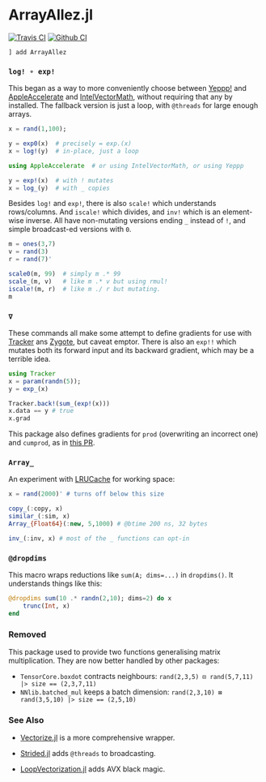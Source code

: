 # ArrayAllez.jl

[![Travis CI](https://travis-ci.com/mcabbott/ArrayAllez.jl.svg?branch=master)](https://travis-ci.com/mcabbott/ArrayAllez.jl)
[![Github CI](https://github.com/mcabbott/ArrayAllez.jl/workflows/CI/badge.svg)](https://github.com/mcabbott/ArrayAllez.jl/actions?query=workflow%3ACI+branch%3Amaster)

```
] add ArrayAllez
```

### `log! ∘ exp!`

This began as a way to more conveniently choose between [Yeppp!](https://github.com/JuliaMath/Yeppp.jl) 
and [AppleAccelerate](https://github.com/JuliaMath/AppleAccelerate.jl)
and [IntelVectorMath](https://github.com/JuliaMath/IntelVectorMath.jl),
without requiring that any by installed. 
The fallback version is just a loop, with `@threads` for large enough arrays.

```julia
x = rand(1,100);

y = exp0(x)  # precisely = exp.(x)
x ≈ log!(y)  # in-place, just a loop

using AppleAccelerate  # or using IntelVectorMath, or using Yeppp

y = exp!(x)  # with ! mutates
x = log_(y)  # with _ copies
```

Besides `log!` and `exp!`, there is also `scale!` which understands rows/columns. 
And `iscale!` which divides, and `inv!` which is an element-wise inverse.
All have non-mutating versions ending `_` instead of `!`, and simple broadcast-ed versions with `0`.

```julia
m = ones(3,7)
v = rand(3)
r = rand(7)'

scale0(m, 99)  # simply m .* 99
scale_(m, v)   # like m .* v but using rmul!
iscale!(m, r)  # like m ./ r but mutating.
m
```

### `∇`

These commands all make some attempt to define gradients for use with 
[Tracker](https://github.com/FluxML/Tracker.jl) ans 
[Zygote](https://github.com/FluxML/Zygote.jl), but caveat emptor. 
There is also an `exp!!` which mutates both its forward input and its backward gradient, 
which may be a terrible idea.

```julia
using Tracker
x = param(randn(5));
y = exp_(x)

Tracker.back!(sum_(exp!(x)))
x.data == y # true
x.grad
```

This package also defines gradients for `prod` (overwriting an incorrect one) and `cumprod`, 
as in [this PR](https://github.com/FluxML/Flux.jl/pull/524). 

### `Array_`

An experiment with [LRUCache](https://github.com/JuliaCollections/LRUCache.jl) for working space:

```julia
x = rand(2000)' # turns off below this size

copy_(:copy, x)
similar_(:sim, x)
Array_{Float64}(:new, 5,1000) # @btime 200 ns, 32 bytes

inv_(:inv, x) # most of the _ functions can opt-in
```

### `@dropdims`

This macro wraps reductions like `sum(A; dims=...)` in `dropdims()`.
It understands things like this:

```julia
@dropdims sum(10 .* randn(2,10); dims=2) do x
    trunc(Int, x)
end
```

### Removed

This package used to provide two functions generalising matrix multiplication. They are now better handled by other packages:

* `TensorCore.boxdot` contracts neighbours: `rand(2,3,5) ⊡ rand(5,7,11) |> size == (2,3,7,11)`
* `NNlib.batched_mul` keeps a batch dimension: `rand(2,3,10) ⊠ rand(3,5,10) |> size == (2,5,10)`

### See Also

* [Vectorize.jl](https://github.com/rprechelt/Vectorize.jl) is a more comprehensive wrapper. 

* [Strided.jl](https://github.com/Jutho/Strided.jl) adds `@threads` to broadcasting. 

* [LoopVectorization.jl](https://github.com/chriselrod/LoopVectorization.jl) adds AVX black magic.
